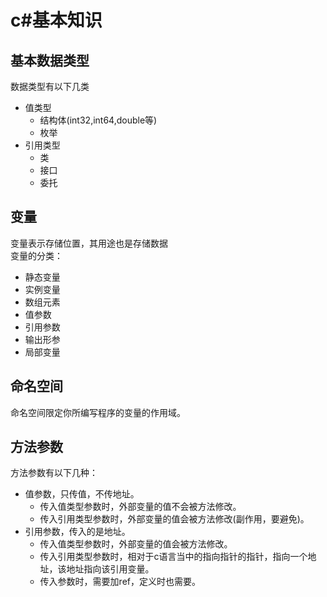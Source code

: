 # c#基本知识  

## 基本数据类型
  数据类型有以下几类
- 值类型
  - 结构体(int32,int64,double等)
  - 枚举  
- 引用类型
  - 类  
  - 接口
  - 委托    
## 变量
变量表示存储位置，其用途也是存储数据  
变量的分类：  
- 静态变量
- 实例变量
- 数组元素
- 值参数
- 引用参数
- 输出形参
- 局部变量

## 命名空间  
命名空间限定你所编写程序的变量的作用域。  

## 方法参数  
方法参数有以下几种：  
- 值参数，只传值，不传地址。
  - 传入值类型参数时，外部变量的值不会被方法修改。  
  - 传入引用类型参数时，外部变量的值会被方法修改(副作用，要避免)。  
- 引用参数，传入的是地址。
  - 传入值类型参数时，外部变量的值会被方法修改。
  - 传入引用类型参数时，相对于c语言当中的指向指针的指针，指向一个地址，该地址指向该引用变量。  
  - 传入参数时，需要加ref，定义时也需要。  
